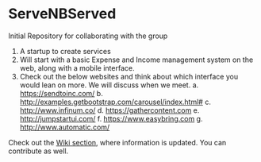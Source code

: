 ServeNBServed
=============

Initial Repository for collaborating with the group

1. A startup to create services
2. Will start with a basic Expense and Income management system on the web, along with a mobile interface.
3. Check out the below websites and think about which interface you would lean on more. We will discuss when we meet. 
    a. https://sendtoinc.com/
    b. http://examples.getbootstrap.com/carousel/index.html#
    c. http://www.infinum.co/
    d. https://gathercontent.com
    e. http://jumpstartui.com/
    f. https://www.easybring.com
    g. http://www.automatic.com/

Check out the [Wiki section](https://github.com/VinayB/ServeNBServed/wiki), where information is updated. You can contribute as well.


